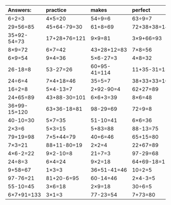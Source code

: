 | Answers: | practice | makes | perfect | ! |
| :--- | :--- | :--- | :--- | :--- |
| 6÷2=3 | 4×5=20 | 54÷9=6 | 63÷9=7 | 80-46=34 | 
| 29+56=85 | 45+64-79=30 | 61+8=69 | 72+38+38=148 | 9×6=54 | 
| 35+92-54=73 | 17+28+76=121 | 9×9=81 | 3×9+66=93 | 64÷8=8 | 
| 8×9=72 | 6×7=42 | 43+28+12=83 | 7×8=56 | 22+55=77 | 
| 6×9=54 | 9×4=36 | 5×6-27=3 | 4×8=32 | 27-8=19 | 
| 26-18=8 | 53-27=26 | 60+95-41=114 | 11+35-31=15 | 83-33=50 | 
| 24÷6=4 | 7×4+18=46 | 35÷5=7 | 38+33+33=104 | 1×2=2 | 
| 16÷2=8 | 5×4-13=7 | 2+92-90=4 | 62+27=89 | 78+88-78=88 | 
| 24+65=89 | 43+88-30=101 | 6×6+3=39 | 8×6=48 | 39+65-70=34 | 
| 36+99-15=120 | 63+36-18=81 | 98-29=69 | 72÷9=8 | 4+39+17=60 | 
| 40-10=30 | 5×7=35 | 51-10=41 | 6×6=36 | 6×8=48 | 
| 2×3=6 | 5×3=15 | 5+83=88 | 88-13=75 | 25-21=4 | 
| 79+19=98 | 7×5+44=79 | 40+6=46 | 65+15=80 | 76+99+81=256 | 
| 7×3=21 | 88+11-80=19 | 2×2=4 | 22+67=89 | 18+37=55 | 
| 4×6-2=22 | 9×2-10=8 | 21÷7=3 | 97-29=68 | 84-13=71 | 
| 24÷8=3 | 6×4=24 | 9×2=18 | 64+69-18=115 | 2×7+11=25 | 
| 9+58=67 | 1×3=3 | 36+51-41=46 | 10÷2=5 | 15+35-35=15 | 
| 97-76=21 | 81+20-6=95 | 60-14=46 | 2×4-3=5 | 23+6=29 | 
| 55-10=45 | 3×6=18 | 2×9=18 | 30÷6=5 | 2×3-5=1 | 
| 6×7+91=133 | 3×1=3 | 77-23=54 | 7+73=80 | 62+90+87=239 | 
